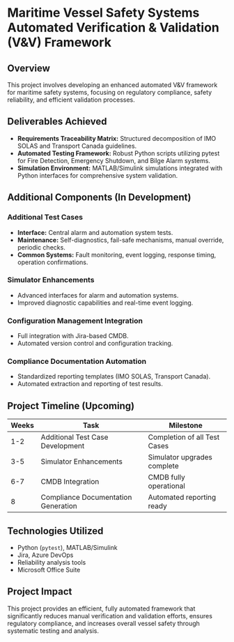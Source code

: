 # Maritime Vessel Safety Systems Automated Verification & Validation (V&V) Framework

## Overview
This project involves developing an enhanced automated V&V framework for maritime safety systems, focusing on regulatory compliance, safety reliability, and efficient validation processes.

## Deliverables Achieved
- **Requirements Traceability Matrix:** Structured decomposition of IMO SOLAS and Transport Canada guidelines.
- **Automated Testing Framework:** Robust Python scripts utilizing pytest for Fire Detection, Emergency Shutdown, and Bilge Alarm systems.
- **Simulation Environment:** MATLAB/Simulink simulations integrated with Python interfaces for comprehensive system validation.

## Additional Components (In Development)
### Additional Test Cases
- **Interface:** Central alarm and automation system tests.
- **Maintenance:** Self-diagnostics, fail-safe mechanisms, manual override, periodic checks.
- **Common Systems:** Fault monitoring, event logging, response timing, operation confirmations.

### Simulator Enhancements
- Advanced interfaces for alarm and automation systems.
- Improved diagnostic capabilities and real-time event logging.

### Configuration Management Integration
- Full integration with Jira-based CMDB.
- Automated version control and configuration tracking.

### Compliance Documentation Automation
- Standardized reporting templates (IMO SOLAS, Transport Canada).
- Automated extraction and reporting of test results.

## Project Timeline (Upcoming)
| Weeks | Task                                 | Milestone                   |
|-------|--------------------------------------|-----------------------------|
| 1-2   | Additional Test Case Development     | Completion of all Test Cases|
| 3-5   | Simulator Enhancements               | Simulator upgrades complete |
| 6-7   | CMDB Integration                     | CMDB fully operational      |
| 8     | Compliance Documentation Generation  | Automated reporting ready   |

## Technologies Utilized
- Python (`pytest`), MATLAB/Simulink
- Jira, Azure DevOps
- Reliability analysis tools
- Microsoft Office Suite

## Project Impact
This project provides an efficient, fully automated framework that significantly reduces manual verification and validation efforts, ensures regulatory compliance, and increases overall vessel safety through systematic testing and analysis.
